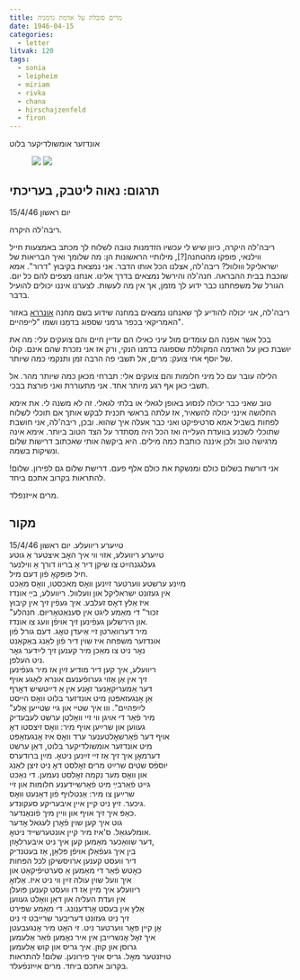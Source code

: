 ```yaml
---
title: מרים סובלת על אדמת גרמניה
date: 1946-04-15
categories:
  - letter
litvak: 120
tags:
  - sonia
  - leipheim
  - miriam
  - rivka
  - chana
  - hirschajzenfeld
  - firon
---
```


אונדזער אומשולדיקער בלוט

<figure class="half">
    <a  href="/pupko-papers/assets/images/1946-04-15-miriam-1.jpg">
    <img src="/pupko-papers/assets/images/1946-04-15-miriam-1.jpg"></a>
    <a  href="/pupko-papers/assets/images/1946-04-15-miriam-2.jpg">
    <img src="/pupko-papers/assets/images/1946-04-15-miriam-2.jpg"></a>
</figure>

## תרגום: נאוה ליטבק, בעריכתי

יום ראשון 15/4/46

ריבה'לה היקרה.

ריבה'לה היקרה, כיוון שיש לי עכשיו הזדמנות טובה לשלוח לך מכתב באמצעות חייל ווילנאי, פופקו
מהטחנה[?], מילותיי הראשונות הן:
מה שלומך ואיך הבריאות של ישראליקל ווולוול?
ריבה'לה, אצלנו
הכל אותו הדבר. אני נמצאת בקיבוץ "דרור". אמא שוכבת בבית ההבראה. חנה'לה והירשל נמצאים בדרך
אלינו. אנחנו מצפים להם כל יום.
הגורל של משפחתנו כבר ידוע לך מזמן, אך אין מה לעשות. לצערנו איננו יכולים להועיל בדבר.

ריבה'לה, אני יכולה להודיע לך שאנחנו נמצאים במחנה שידוע בשם מחנה [אונררא](https://en.wikipedia.org/wiki/United_Nations_Relief_and_Rehabilitation_Administration) באזור האמריקאי
בכפר גרמני שספוג בדמֵנו ושמו "לייפהיים".

בכל אשר אפנה הם עומדים מול עיני
כאילו הם עדיין חיים והם צועקים עלי:
מה את יושבת כאן על האדמה המקוללת שספוגה בדמנו הנקי,
ורק אז אני נזכרת שהם אינם.
קולו של יוסף אחי צועק: מרים, אל תשבי פה הרבה זמן
ותנקמי כמה שיותר.

הלילה עובר עם כל מיני חלומות והם צועקים אלי: תברחי מכאן כמה שיותר
מהר. אל תשבי כאן אף רגע מיותר אחד. אני מתעוררת ואני פורצת בבכי.

טוב שאני כבר יכולה לנסוע באופן לגאלי או בלתי לגאלי.
זה לא משנה לי. את אימא החלושה אינני
יכולה להשאיר, אז עלתה בראשי תכנית לבקש אותך אם תוכלי לשלוח לפחות בשביל אמא
סרטיפיקט ואני כבר אעלה איך שהוא.
ובכן, ריבה'לה, אני חושבת שתוכלי לשכנע בוועדת העלייה ואז
הכל היה מסתדר על הצד הטוב ביותר.
אימא אינה מרגישה טוב ולכן איננה כותבת כמה מילים. היא
ביקשה אותי שאכתוב דרישות שלום ונשיקות בשמה.

אני דורשת בשלום כולם ומנשקת את כולם אלף
פעם. דרישת שלום גם לפירון. שלום! להתראות בקרוב אתכם ביחד.

מרים אייזנפלד.

## מקור

טײַערע ריוועלע. יום ראשון 15/4/46  
טײַערע ריוועלע, אזוי ווי איך האׇב איצטער אַ גוטע  
געלגגנהײַט צו שיקן דיר אַ בריוו דורך אַ ווילנער  
חיל פּופּקאׇ פֿון דעם מיל.  
מײַנע ערשטע ווערטער זײַנען וואׇס מאכסטו, וואׇס מאַכט  
אין געזונט ישראליקל און וועלוול. ריוועלע, בײַ אונדז  
איז אַלץ דאׇס זעלבע. איך געפֿין זיך אין קיבוץ  
"זכור" די מאַמע ליגט אין סענאַטאׇריוּם. חנהלע  
און הירשלען געפֿינען זיך אויפֿן וועג צו אונדז.  
מיר דערוואַרטן זיי אַיעדן טאׇג. דעם גורל פֿון  
אונדזער משפּחה איז שוין דיר פֿון לאַנג באַקאַנט  
נאׇר ניט צו מאַכן מיר קענען זיך לײַדער גאׇר  
ניט העלפן.  
ריוועלע, איך קען דיר מודיע זײַן אז מיר געפֿינען  
זיך אין אַן אַזוי גערופֿענעם אונרא לאַגע אויף  
דער אַמעריקאַנער זאׇנע אין אַ דײַטשיש דאׇרף  
אַן אׇנגעזאפּטן מיט אונדזער בלוט וואׇס הייסט  
"לײַפהײַם". וווּ איך שטיי און גיי שטייען אַלע  
מיר פֿאַר די אויגן ווי זיי וואׇלטן ערשט לעבעדיק  
געווען און שרײַען אויף מיר: וואׇס זיצסטו דאׇ  
אויף דער פֿאַרשאׇלטענער ערד וואׇס איז אׇנגעזאַפּט  
מיט אונדזער אומשולדיקער בלוט, דאַן ערשט  
דערמאׇן איך זיך אַז זיי זײַנען ניטאׇ. מײַן ברודערס  
יוספֿס שטים שרײַט מרים זאׇלסט דאׇ ניט זיצן  לאַנג  
און וואׇס מער נקמה זאׇלסט נעמען. די נאַכט  
גייט פֿאַרבײַ מיט פֿאַרשיידענע חלומות און זיי  
שרײַען צו מיר: אַנטלויף פֿון דאַנעט  וואׇס  
גיכער. זיץ ניט קיין איין איבעריקע סעקונדע.  
כאַפּ איך זיך אויף און וויין מיך פֿונאַנדער.  
גוט איך קען שוין פֿאׇרן לעגאל אׇדער  
אומלעגאַל. ס'איז מיר קיין אונטערשייד ניטאׇ.  
דער שוואַכער מאַמען קען איך ניט איבערלאׇזן,  
בין איך געפֿאַלן אויפֿן פּלאַן, אַז בעטנדיק  
דיר וועסט קענען ארויסשיקן לכל הפּחות  
כאׇטש פֿאַר די מאַמען אַ סערטיפֿיקאַט און  
איך וועל שוין עולה זײַן ווי ניט איז.  אַלזאׇ  
ריוועלע איך מיין אַז דו וועסט קענען פּועלן  
אין ועדת העליה און דאַן וואׇלט געווען  
אַלץ אין בעסט אׇרדענונג. די מאַמע שפּירט  
זיך ניט געזונט דעריבער שרײַבט זי ניט  
אׇן קיין פּאׇר ווערטער ניט. זי האׇט מיר אׇנגעבעטן  
איך זאׇל אׇנשרײַבן אין איר נאׇמען פֿאַר אַלעמען  
גרוסן און קוזן. איך גריס און קוש אַלעמען  
טויזנטער מאׇל. גריס אויך פירונען. שלום! להתראות  
בקרוב אתכם ביחד. מרים אײַזנפֿעלד.  

